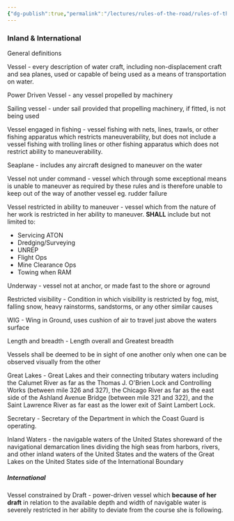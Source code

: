```yaml
---
{"dg-publish":true,"permalink":"/lectures/rules-of-the-road/rules-of-the-road-index/rule-3-definitions/","created":"2025-05-26T15:38:53.394-04:00","updated":"2025-05-30T11:15:25.264-04:00"}
---
```


### Inland & International

General definitions

Vessel - every description of water craft, including non-displacement craft and sea planes, used or capable of being used as a means of transportation on water.

Power Driven Vessel - any vessel propelled by machinery

Sailing vessel - under sail provided that propelling machinery, if fitted, is not being used

Vessel engaged in fishing - vessel fishing with nets, lines, trawls, or other fishing apparatus which restricts maneuverability, but does not include a vessel fishing with trolling lines or other fishing apparatus which does not restrict ability to maneuverability.

Seaplane - includes any aircraft designed to maneuver on the water

Vessel not under command - vessel which through some exceptional means is unable to maneuver as required by these rules and is therefore unable to keep out of the way of another vessel eg. rudder failure

Vessel restricted in ability to maneuver - vessel which from the nature of her work is restricted in her ability to maneuver. **SHALL** include but not limited to:
- Servicing ATON
- Dredging/Surveying
- UNREP
- Flight Ops
- Mine Clearance Ops
- Towing when RAM

Underway - vessel not at anchor, or made fast to the shore or aground

Restricted visibility - Condition in which visibility is restricted by fog, mist, falling snow, heavy rainstorms, sandstorms, or any other similar causes

WIG - Wing in Ground, uses cushion of air to travel just above the waters surface

Length and breadth - Length overall and Greatest breadth

Vessels shall be deemed to be in sight of one another only when one can be observed visually from the other

Great Lakes - Great Lakes and their connecting tributary waters including the Calumet River as far as the Thomas J. O'Brien Lock and Controlling Works (between mile 326 and 327), the Chicago River as far as the east side of the Ashland Avenue Bridge (between mile 321 and 322), and the Saint Lawrence River as far east as the lower exit of Saint Lambert Lock.

Secretary - Secretary of the Department in which the Coast Guard is operating.

Inland Waters - the navigable waters of the United States shoreward of the navigational demarcation lines dividing the high seas from harbors, rivers, and other inland waters of the United States and the waters of the Great Lakes on the United States side of the International Boundary
##### International
Vessel constrained by Draft - power-driven vessel which **because of her draft** in relation to the available depth and width of navigable water is severely restricted in her ability to deviate from the course she is following.
